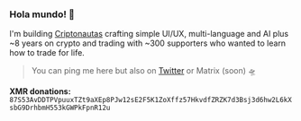 ### Hola mundo! 👋

I'm building [Criptonautas](https://criptonautas.co) crafting simple UI/UX, multi-language and AI plus ~8 years on crypto and trading with ~300 supporters who wanted to learn how to trade for life.

> You can ping me here but also on [Twitter](https://twitter.com/soycriptonauta) or Matrix (soon) 🛸

**XMR donations:** ``87S53AvDDTPVpuuxTZt9aXEp8PJw12sE2F5K1ZoXffz57HkvdfZRZK7d3Bsj3d6hw2L6kXsbG9DrhbmH553kGWPkFpnR12u``
